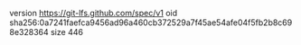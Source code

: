 version https://git-lfs.github.com/spec/v1
oid sha256:0a7241faefca9456ad96a460cb372529a7f45ae54afe04f5fb2b8c698e328364
size 446
